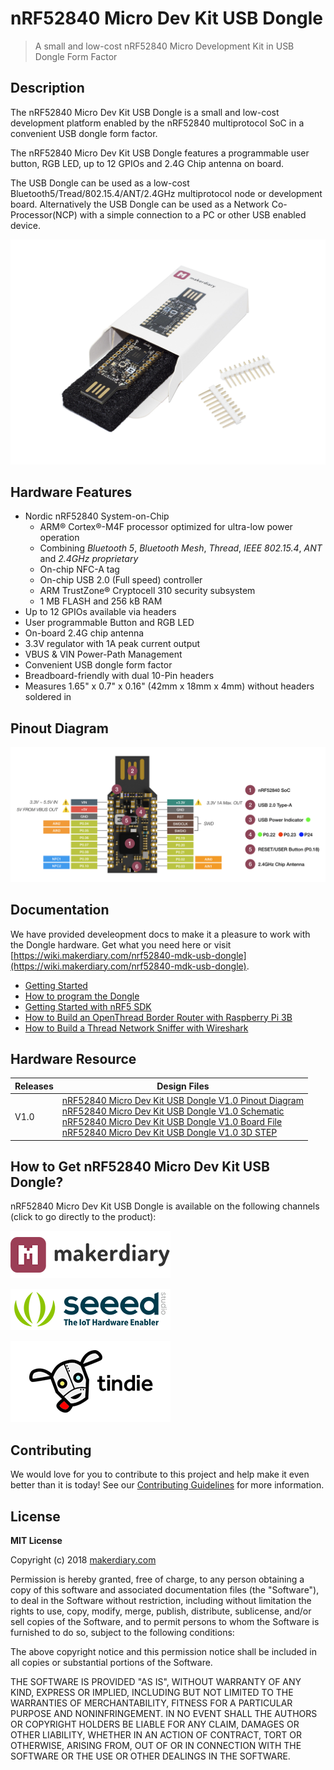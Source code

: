 # nRF52840 Micro Dev Kit USB Dongle 

> A small and low-cost nRF52840 Micro Development Kit in USB Dongle Form Factor

## Description

The nRF52840 Micro Dev Kit USB Dongle is a small and low-cost development platform enabled by the nRF52840 multiprotocol SoC in a convenient USB dongle form factor.

The nRF52840 Micro Dev Kit USB Dongle features a programmable user button, RGB LED, up to 12 GPIOs and 2.4G Chip antenna on board.

The USB Dongle can be used as a low-cost Bluetooth5/Tread/802.15.4/ANT/2.4GHz multiprotocol node or development board. Alternatively the USB Dongle can be used as a Network Co-Processor(NCP) with a simple connection to a PC or other USB enabled device.

![](docs/images/nrf52840-mdk-usb-dongle-overview.jpg)

## Hardware Features

* Nordic nRF52840 System-on-Chip
	- ARM® Cortex®-M4F processor optimized for ultra-low power operation
	- Combining *Bluetooth 5*, *Bluetooth Mesh*, *Thread*, *IEEE 802.15.4*, *ANT* and *2.4GHz proprietary*
	- On-chip NFC-A tag
	- On-chip USB 2.0 (Full speed) controller
	- ARM TrustZone® Cryptocell 310 security subsystem
	- 1 MB FLASH and 256 kB RAM
* Up to 12 GPIOs available via headers
* User programmable Button and RGB LED
* On-board 2.4G chip antenna 
* 3.3V regulator with 1A peak current output
* VBUS & VIN Power-Path Management
* Convenient USB dongle form factor
* Breadboard-friendly with dual 10-Pin headers
* Measures 1.65" x 0.7" x 0.16" (42mm x 18mm x 4mm) without headers soldered in

## Pinout Diagram

[![](docs/images/nrf52840-mdk-usb-dongle-pinout.png)](docs/images/nrf52840-mdk-usb-dongle-pinout.png)

## Documentation

We have provided develeopment docs to make it a pleasure to work with the Dongle hardware. 
Get what you need here or visit [https://wiki.makerdiary.com/nrf52840-mdk-usb-dongle](https://wiki.makerdiary.com/nrf52840-mdk-usb-dongle).

* [Getting Started](https://wiki.makerdiary.com/nrf52840-mdk-usb-dongle/getting-started)
* [How to program the Dongle](https://wiki.makerdiary.com/nrf52840-mdk-usb-dongle/programming)
* [Getting Started with nRF5 SDK](https://wiki.makerdiary.com/nrf52840-mdk-usb-dongle/getting-started)
* [How to Build an OpenThread Border Router with Raspberry Pi 3B](https://wiki.makerdiary.com/nrf52840-mdk-usb-dongle/OTBR)
* [How to Build a Thread Network Sniffer with Wireshark](https://wiki.makerdiary.com/nrf52840-mdk-usb-dongle/thread-sniffer)


## Hardware Resource

| Releases | Design Files                   |
| -------- | ------------------------------ |
| V1.0     | [nRF52840 Micro Dev Kit USB Dongle V1.0 Pinout Diagram](docs/hardware/nrf52840-mdk-usb-dongle-pinout_v1_0.pdf)<br/>[nRF52840 Micro Dev Kit USB Dongle V1.0 Schematic](docs/hardware/nrf52840-mdk-usb-dongle-sch_v1_0.pdf)<br/>[nRF52840 Micro Dev Kit USB Dongle V1.0 Board File](docs/hardware/nrf52840-mdk-usb-dongle-board_v1_0.pdf)<br/>[nRF52840 Micro Dev Kit USB Dongle V1.0 3D STEP](docs/hardware/nrf52840-mdk-usb-dongle-3d_v1_0.step)|


## How to Get nRF52840 Micro Dev Kit USB Dongle?

nRF52840 Micro Dev Kit USB Dongle is available on the following channels (click to go directly to the product):

[![makerdiary store](docs/images/makerdiary-store-logo.png)](https://store.makerdiary.com/collections/frontpage/products/nrf52840-mdk-usb-dongle)

[![SeeedStudio](docs/images/seeed_logo_2018_horizontal.png)](https://www.seeedstudio.com/)

[![Tindie](docs/images/tindie-logo.png)](https://www.tindie.com/products/Zelin/nrf52840-micro-dev-kit-usb-dongle/)

## Contributing

We would love for you to contribute to this project and help make it even better than it is today! See our [Contributing Guidelines](https://wiki.makerdiary.com/nrf52840-mdk-usb-dongle/CONTRIBUTING) for more information.

## License

**MIT License**

Copyright (c) 2018 [makerdiary.com](https://makerdiary.com)

Permission is hereby granted, free of charge, to any person obtaining a copy
of this software and associated documentation files (the "Software"), to deal
in the Software without restriction, including without limitation the rights
to use, copy, modify, merge, publish, distribute, sublicense, and/or sell
copies of the Software, and to permit persons to whom the Software is
furnished to do so, subject to the following conditions:

The above copyright notice and this permission notice shall be included in all
copies or substantial portions of the Software.

THE SOFTWARE IS PROVIDED "AS IS", WITHOUT WARRANTY OF ANY KIND, EXPRESS OR
IMPLIED, INCLUDING BUT NOT LIMITED TO THE WARRANTIES OF MERCHANTABILITY,
FITNESS FOR A PARTICULAR PURPOSE AND NONINFRINGEMENT. IN NO EVENT SHALL THE
AUTHORS OR COPYRIGHT HOLDERS BE LIABLE FOR ANY CLAIM, DAMAGES OR OTHER
LIABILITY, WHETHER IN AN ACTION OF CONTRACT, TORT OR OTHERWISE, ARISING FROM,
OUT OF OR IN CONNECTION WITH THE SOFTWARE OR THE USE OR OTHER DEALINGS IN THE
SOFTWARE.

